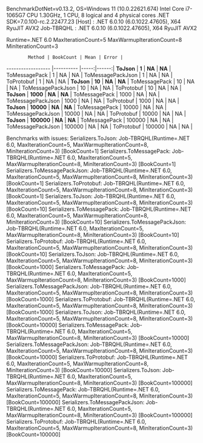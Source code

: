 
BenchmarkDotNet=v0.13.2, OS=Windows 11 (10.0.22621.674)
Intel Core i7-1065G7 CPU 1.30GHz, 1 CPU, 8 logical and 4 physical cores
.NET SDK=7.0.100-rc.2.22477.23
  [Host]     : .NET 6.0.10 (6.0.1022.47605), X64 RyuJIT AVX2
  Job-TBRQHL : .NET 6.0.10 (6.0.1022.47605), X64 RyuJIT AVX2

Runtime=.NET 6.0  MaxIterationCount=5  MaxWarmupIterationCount=8  
MinIterationCount=3  

            Method | BookCount | Mean | Error |
------------------ |---------- |-----:|------:|
            **ToJson** |         **1** |   **NA** |    **NA** |
     ToMessagePack |         1 |   NA |    NA |
 ToMessagePackJson |         1 |   NA |    NA |
        ToProtobuf |         1 |   NA |    NA |
            **ToJson** |        **10** |   **NA** |    **NA** |
     ToMessagePack |        10 |   NA |    NA |
 ToMessagePackJson |        10 |   NA |    NA |
        ToProtobuf |        10 |   NA |    NA |
            **ToJson** |      **1000** |   **NA** |    **NA** |
     ToMessagePack |      1000 |   NA |    NA |
 ToMessagePackJson |      1000 |   NA |    NA |
        ToProtobuf |      1000 |   NA |    NA |
            **ToJson** |     **10000** |   **NA** |    **NA** |
     ToMessagePack |     10000 |   NA |    NA |
 ToMessagePackJson |     10000 |   NA |    NA |
        ToProtobuf |     10000 |   NA |    NA |
            **ToJson** |    **100000** |   **NA** |    **NA** |
     ToMessagePack |    100000 |   NA |    NA |
 ToMessagePackJson |    100000 |   NA |    NA |
        ToProtobuf |    100000 |   NA |    NA |

Benchmarks with issues:
  Serializers.ToJson: Job-TBRQHL(Runtime=.NET 6.0, MaxIterationCount=5, MaxWarmupIterationCount=8, MinIterationCount=3) [BookCount=1]
  Serializers.ToMessagePack: Job-TBRQHL(Runtime=.NET 6.0, MaxIterationCount=5, MaxWarmupIterationCount=8, MinIterationCount=3) [BookCount=1]
  Serializers.ToMessagePackJson: Job-TBRQHL(Runtime=.NET 6.0, MaxIterationCount=5, MaxWarmupIterationCount=8, MinIterationCount=3) [BookCount=1]
  Serializers.ToProtobuf: Job-TBRQHL(Runtime=.NET 6.0, MaxIterationCount=5, MaxWarmupIterationCount=8, MinIterationCount=3) [BookCount=1]
  Serializers.ToJson: Job-TBRQHL(Runtime=.NET 6.0, MaxIterationCount=5, MaxWarmupIterationCount=8, MinIterationCount=3) [BookCount=10]
  Serializers.ToMessagePack: Job-TBRQHL(Runtime=.NET 6.0, MaxIterationCount=5, MaxWarmupIterationCount=8, MinIterationCount=3) [BookCount=10]
  Serializers.ToMessagePackJson: Job-TBRQHL(Runtime=.NET 6.0, MaxIterationCount=5, MaxWarmupIterationCount=8, MinIterationCount=3) [BookCount=10]
  Serializers.ToProtobuf: Job-TBRQHL(Runtime=.NET 6.0, MaxIterationCount=5, MaxWarmupIterationCount=8, MinIterationCount=3) [BookCount=10]
  Serializers.ToJson: Job-TBRQHL(Runtime=.NET 6.0, MaxIterationCount=5, MaxWarmupIterationCount=8, MinIterationCount=3) [BookCount=1000]
  Serializers.ToMessagePack: Job-TBRQHL(Runtime=.NET 6.0, MaxIterationCount=5, MaxWarmupIterationCount=8, MinIterationCount=3) [BookCount=1000]
  Serializers.ToMessagePackJson: Job-TBRQHL(Runtime=.NET 6.0, MaxIterationCount=5, MaxWarmupIterationCount=8, MinIterationCount=3) [BookCount=1000]
  Serializers.ToProtobuf: Job-TBRQHL(Runtime=.NET 6.0, MaxIterationCount=5, MaxWarmupIterationCount=8, MinIterationCount=3) [BookCount=1000]
  Serializers.ToJson: Job-TBRQHL(Runtime=.NET 6.0, MaxIterationCount=5, MaxWarmupIterationCount=8, MinIterationCount=3) [BookCount=10000]
  Serializers.ToMessagePack: Job-TBRQHL(Runtime=.NET 6.0, MaxIterationCount=5, MaxWarmupIterationCount=8, MinIterationCount=3) [BookCount=10000]
  Serializers.ToMessagePackJson: Job-TBRQHL(Runtime=.NET 6.0, MaxIterationCount=5, MaxWarmupIterationCount=8, MinIterationCount=3) [BookCount=10000]
  Serializers.ToProtobuf: Job-TBRQHL(Runtime=.NET 6.0, MaxIterationCount=5, MaxWarmupIterationCount=8, MinIterationCount=3) [BookCount=10000]
  Serializers.ToJson: Job-TBRQHL(Runtime=.NET 6.0, MaxIterationCount=5, MaxWarmupIterationCount=8, MinIterationCount=3) [BookCount=100000]
  Serializers.ToMessagePack: Job-TBRQHL(Runtime=.NET 6.0, MaxIterationCount=5, MaxWarmupIterationCount=8, MinIterationCount=3) [BookCount=100000]
  Serializers.ToMessagePackJson: Job-TBRQHL(Runtime=.NET 6.0, MaxIterationCount=5, MaxWarmupIterationCount=8, MinIterationCount=3) [BookCount=100000]
  Serializers.ToProtobuf: Job-TBRQHL(Runtime=.NET 6.0, MaxIterationCount=5, MaxWarmupIterationCount=8, MinIterationCount=3) [BookCount=100000]
